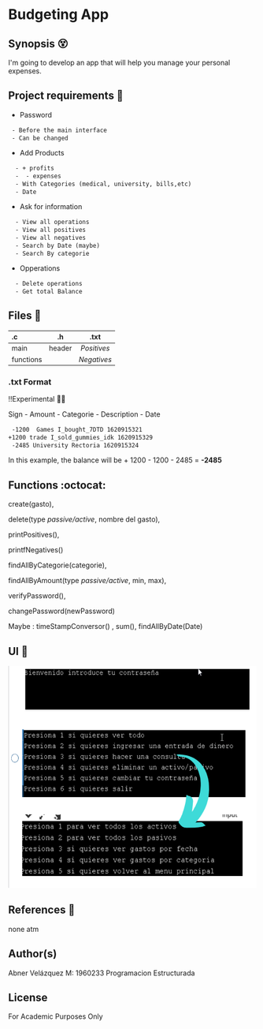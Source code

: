 # Budgeting App



## Synopsis :dizzy_face:

I'm going to develop an app that will help you manage your personal expenses.

  
## Project requirements :dart:


- Password
 ```plain
  - Before the main interface
  - Can be changed
```
- Add Products
```plain
  - + profits
  -  - expenses
  - With Categories (medical, university, bills,etc) 
  - Date 
 ```
 
- Ask for information 
```plain
  - View all operations
  - View all positives
  - View all negatives
  - Search by Date (maybe)
  - Search By categorie
 ```
- Opperations
```plain
  - Delete operations
  - Get total Balance
```

## Files :page_facing_up:

| **.c** |  **.h** | **.txt** |
|:-----|:--------:|:--------:|
| main  | header | _Positives_|
| functions   |    |   _Negatives_  |


### .txt Format 

!!Experimental 👨‍🔬

Sign - Amount - Categorie - Description  - Date
     
     -1200  Games I_bought_7DTD 1620915321                              +1200 trade I_sold_gummies_idk 1620915329
     -2485 University Rectoria 1620915324
      
 In this example, the balance will be + 1200 - 1200 - 2485 = **-2485**
    
 		
## Functions :octocat:


  create(gasto),
  
  delete(type _passive/active_, nombre del gasto), 
  
  printPositives(), 
  
  printfNegatives() 

  findAllByCategorie(categorie),
  
  findAllByAmount(type _passive/active_, min, max),
  
  verifyPassword(), 
  
  changePassword(newPassword)

  Maybe : timeStampConversor() , sum(), findAllByDate(Date) 


## UI :iphone:

<img src="https://github.com/AbnerIO/C/blob/main/PIA/Readme_Imgs/2021-05-13%2008_41_47-Window.png" width="550px" height="450px"></a>


## References :page_with_curl:

none atm

## Author(s)
Abner Velázquez M: 1960233 Programacion Estructurada

## License
For Academic Purposes Only

